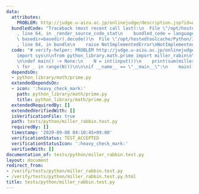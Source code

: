 ```yaml
---
data:
  attributes:
    PROBLEM: http://judge.u-aizu.ac.jp/onlinejudge/description.jsp?id=ALDS1_1_C
  bundledCode: "Traceback (most recent call last):\n  File \"/opt/hostedtoolcache/Python/3.8.5/x64/lib/python3.8/site-packages/onlinejudge_verify/documentation/build.py\"\
    , line 64, in _render_source_code_stat\n    bundled_code = language.bundle(stat.path,\
    \ basedir=basedir).decode()\n  File \"/opt/hostedtoolcache/Python/3.8.5/x64/lib/python3.8/site-packages/onlinejudge_verify/languages/python.py\"\
    , line 84, in bundle\n    raise NotImplementedError\nNotImplementedError\n"
  code: "# verify-helper: PROBLEM http://judge.u-aizu.ac.jp/onlinejudge/description.jsp?id=ALDS1_1_C\n\
    import sys\n\nfrom python_library.math.prime import miller_rabin\n\ninput = sys.stdin.buffer.readline\n\
    \n\ndef main() -> None:\n    N = int(input())\n    print(sum(miller_rabin(int(input()))\
    \ for _ in range(N)))\n\n\nif __name__ == \"__main__\":\n    main()\n"
  dependsOn:
  - python_library/math/prime.py
  extendedDependsOn:
  - icon: ':heavy_check_mark:'
    path: python_library/math/prime.py
    title: python_library/math/prime.py
  extendedRequiredBy: []
  extendedVerifiedWith: []
  isVerificationFile: true
  path: tests/python/miller_rabbin.test.py
  requiredBy: []
  timestamp: '2020-09-08 04:10:45+09:00'
  verificationStatus: TEST_ACCEPTED
  verificationStatusIcon: ':heavy_check_mark:'
  verifiedWith: []
documentation_of: tests/python/miller_rabbin.test.py
layout: document
redirect_from:
- /verify/tests/python/miller_rabbin.test.py
- /verify/tests/python/miller_rabbin.test.py.html
title: tests/python/miller_rabbin.test.py
---
```

